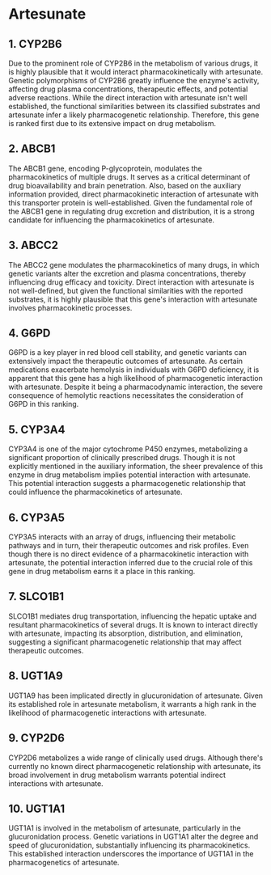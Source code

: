 # Artesunate

## 1. CYP2B6
Due to the prominent role of CYP2B6 in the metabolism of various drugs, it is highly plausible that it would interact pharmacokinetically with artesunate. Genetic polymorphisms of CYP2B6 greatly influence the enzyme's activity, affecting drug plasma concentrations, therapeutic effects, and potential adverse reactions. While the direct interaction with artesunate isn't well established, the functional similarities between its classified substrates and artesunate infer a likely pharmacogenetic relationship. Therefore, this gene is ranked first due to its extensive impact on drug metabolism.

## 2. ABCB1
The ABCB1 gene, encoding P-glycoprotein, modulates the pharmacokinetics of multiple drugs. It serves as a critical determinant of drug bioavailability and brain penetration. Also, based on the auxiliary information provided, direct pharmacokinetic interaction of artesunate with this transporter protein is well-established. Given the fundamental role of the ABCB1 gene in regulating drug excretion and distribution, it is a strong candidate for influencing the pharmacokinetics of artesunate.

## 3. ABCC2
The ABCC2 gene modulates the pharmacokinetics of many drugs, in which genetic variants alter the excretion and plasma concentrations, thereby influencing drug efficacy and toxicity. Direct interaction with artesunate is not well-defined, but given the functional similarities with the reported substrates, it is highly plausible that this gene's interaction with artesunate involves pharmacokinetic processes.

## 4. G6PD
G6PD is a key player in red blood cell stability, and genetic variants can extensively impact the therapeutic outcomes of artesunate. As certain medications exacerbate hemolysis in individuals with G6PD deficiency, it is apparent that this gene has a high likelihood of pharmacogenetic interaction with artesunate. Despite it being a pharmacodynamic interaction, the severe consequence of hemolytic reactions necessitates the consideration of G6PD in this ranking.

## 5. CYP3A4
CYP3A4 is one of the major cytochrome P450 enzymes, metabolizing a significant proportion of clinically prescribed drugs. Though it is not explicitly mentioned in the auxiliary information, the sheer prevalence of this enzyme in drug metabolism implies potential interaction with artesunate. This potential interaction suggests a pharmacogenetic relationship that could influence the pharmacokinetics of artesunate.

## 6. CYP3A5
CYP3A5 interacts with an array of drugs, influencing their metabolic pathways and in turn, their therapeutic outcomes and risk profiles. Even though there is no direct evidence of a pharmacokinetic interaction with artesunate, the potential interaction inferred due to the crucial role of this gene in drug metabolism earns it a place in this ranking.

## 7. SLCO1B1
SLCO1B1 mediates drug transportation, influencing the hepatic uptake and resultant pharmacokinetics of several drugs. It is known to interact directly with artesunate, impacting its absorption, distribution, and elimination, suggesting a significant pharmacogenetic relationship that may affect therapeutic outcomes.

## 8. UGT1A9
UGT1A9 has been implicated directly in glucuronidation of artesunate. Given its established role in artesunate metabolism, it warrants a high rank in the likelihood of pharmacogenetic interactions with artesunate.

## 9. CYP2D6
CYP2D6 metabolizes a wide range of clinically used drugs. Although there's currently no known direct pharmacogenetic relationship with artesunate, its broad involvement in drug metabolism warrants potential indirect interactions with artesunate.

## 10. UGT1A1
UGT1A1 is involved in the metabolism of artesunate, particularly in the glucuronidation process. Genetic variations in UGT1A1 alter the degree and speed of glucuronidation, substantially influencing its pharmacokinetics. This established interaction underscores the importance of UGT1A1 in the pharmacogenetics of artesunate.

